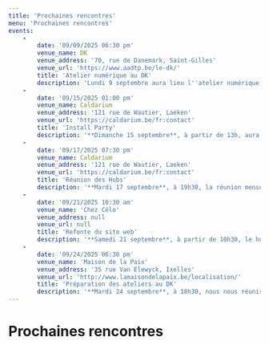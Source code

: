 ```yaml
---
title: 'Prochaines rencontres'
menu: 'Prochaines rencontres'
events:
    -
        date: '09/09/2025 06:30 pm'
        venue_name: DK
        venue_address: '70, rue de Danemark, Saint-Gilles'
        venue_url: 'https://www.aadtp.be/le-dk/'
        title: 'Atelier numérique au DK'
        description: 'Lundi 9 septembre aura lieu l''atelier numérique au [DK](https://www.aadtp.be/le-dk/). L''occasion de rencontrer l''équipe derrière le journal *[Curseurs](https://curseurs.be)*. En deuxième partie de soirée, deux courts-métrages seront projetés : *Les Yeux Carrés* de Louison Assié et Laure Massiet du Biest, et *Comment les chatons mignons vont détruire l’humanité* de Hack Sim. Les projections seront suivies d''une discussion avec les réalisateurices. Toutes les infos ici : https://ateliers-dk.be/evenements/rencontre-avec-curseurs-et-cine-debat'
    -
        date: '09/15/2025 01:00 pm'
        venue_name: Caldarium
        venue_address: '121 rue de Wautier, Laeken'
        venue_url: 'https://caldarium.be/fr:contact'
        title: 'Install Party'
        description: '**Dimanche 15 septembre**, à partir de 13h, aura lieu notre install party mensuelle au [Caldarium](https://caldarium.be/fr:contact) *(c''est un moment de support et plus largement de découverte de Neutrinet)*.'
    -
        date: '09/17/2025 07:30 pm'
        venue_name: Caldarium
        venue_address: '121 rue de Wautier, Laeken'
        venue_url: 'https://caldarium.be/fr:contact'
        title: 'Réunion des Hubs'
        description: '**Mardi 17 septembre**, à 19h30, la réunion mensuelle des hubs se tiendra au [Caldarium](https://caldarium.be/fr:contact). *(c''est un moment où nous parcourons les activités que Neutrinet a réalisées)*'
    -
        date: '09/21/2025 10:30 am'
        venue_name: 'Chez Célo'
        venue_address: null
        venue_url: null
        title: 'Refonte du site web'
        description: '**Samedi 21 septembre**, à partir de 10h30, le hub communication se réunira chez Célo pour continuer à travailler sur la refonte [du site](https://neutrinet.be). *(vos idées et suggestions pour améliorer le site web sont les bienvenues! Un pad est prévu à cet effet: https://doc.neutrinet.be/2024-refonte-site-boite-a-idees?both#)*'
    -
        date: '09/24/2025 06:30 pm'
        venue_name: 'Maison de la Paix'
        venue_address: '35 rue Van Elewyck, Ixelles'
        venue_url: 'http://www.lamaisondelapaix.be/localisation/'
        title: 'Préparation des ateliers au DK'
        description: '**Mardi 24 septembre**, à 18h30, nous nous réunirons avec d''autres à la [Maison de la Paix](http://www.lamaisondelapaix.be/localisation/) pour discuter du programme et de l''organisation des prochains ateliers du DK.'
---
```


# Prochaines rencontres
